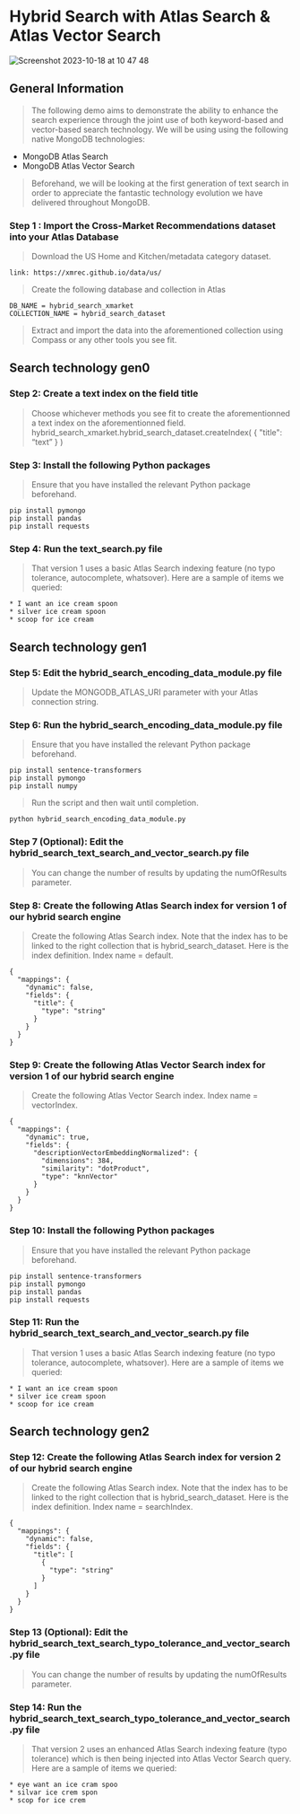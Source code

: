 # Hybrid Search with Atlas Search & Atlas Vector Search

![Screenshot 2023-10-18 at 10 47 48](https://github.com/JuicySantos06/hybrid-search-atlas-search-vectorsearch/assets/84564830/9c4cbd11-d3bd-4a95-b03b-15f20f422231)

## General Information
> The following demo aims to demonstrate the ability to enhance the search experience through the joint use of both keyword-based and vector-based search technology.
> We will be using using the following native MongoDB technologies:
* MongoDB Atlas Search
* MongoDB Atlas Vector Search
> Beforehand, we will be looking at the first generation of text search in order to appreciate the fantastic technology evolution we have delivered throughout MongoDB.

### Step 1 : Import the Cross-Market Recommendations dataset into your Atlas Database
> Download the US Home and Kitchen/metadata category dataset.
```
link: https://xmrec.github.io/data/us/
```
> Create the following database and collection in Atlas
```
DB_NAME = hybrid_search_xmarket
COLLECTION_NAME = hybrid_search_dataset
```
> Extract and import the data into the aforementioned collection using Compass or any other tools you see fit.

## Search technology gen0

### Step 2: Create a text index on the field title
> Choose whichever methods you see fit to create the aforementionned a text index on the aforementionned field.
> hybrid_search_xmarket.hybrid_search_dataset.createIndex( { "title": “text” } )

### Step 3: Install the following Python packages
> Ensure that you have installed the relevant Python package beforehand.
```
pip install pymongo
pip install pandas
pip install requests
```

### Step 4: Run the text_search.py file
> That version 1 uses a basic Atlas Search indexing feature (no typo tolerance, autocomplete, whatsover).
> Here are a sample of items we queried:
```
* I want an ice cream spoon
* silver ice cream spoon
* scoop for ice cream
```

## Search technology gen1

### Step 5: Edit the hybrid_search_encoding_data_module.py file
> Update the MONGODB_ATLAS_URI parameter with your Atlas connection string.

### Step 6: Run the hybrid_search_encoding_data_module.py file
> Ensure that you have installed the relevant Python package beforehand.
```
pip install sentence-transformers
pip install pymongo
pip install numpy
```
> Run the script and then wait until completion.
```
python hybrid_search_encoding_data_module.py
```

### Step 7 (Optional): Edit the hybrid_search_text_search_and_vector_search.py file
> You can change the number of results by updating the numOfResults parameter.

### Step 8: Create the following Atlas Search index for version 1 of our hybrid search engine
> Create the following Atlas Search index.
> Note that the index has to be linked to the right collection that is hybrid_search_dataset.
> Here is the index definition.
> Index name = default.
```
{
  "mappings": {
    "dynamic": false,
    "fields": {
      "title": {
        "type": "string"
      }
    }
  }
}
```

### Step 9: Create the following Atlas Vector Search index for version 1 of our hybrid search engine
> Create the following Atlas Vector Search index.
> Index name = vectorIndex.
```
{
  "mappings": {
    "dynamic": true,
    "fields": {
      "descriptionVectorEmbeddingNormalized": {
        "dimensions": 384,
        "similarity": "dotProduct",
        "type": "knnVector"
      }
    }
  }
}
```

### Step 10: Install the following Python packages
> Ensure that you have installed the relevant Python package beforehand.
```
pip install sentence-transformers
pip install pymongo
pip install pandas
pip install requests
```

### Step 11: Run the hybrid_search_text_search_and_vector_search.py file
> That version 1 uses a basic Atlas Search indexing feature (no typo tolerance, autocomplete, whatsover).
> Here are a sample of items we queried:
```
* I want an ice cream spoon
* silver ice cream spoon
* scoop for ice cream
```

## Search technology gen2

### Step 12: Create the following Atlas Search index for version 2 of our hybrid search engine
> Create the following Atlas Search index.
> Note that the index has to be linked to the right collection that is hybrid_search_dataset.
> Here is the index definition.
> Index name = searchIndex.
```
{
  "mappings": {
    "dynamic": false,
    "fields": {
      "title": [
        {
          "type": "string"
        }
      ]
    }
  }
}
```

### Step 13 (Optional): Edit the hybrid_search_text_search_typo_tolerance_and_vector_search.py file
> You can change the number of results by updating the numOfResults parameter.

### Step 14: Run the hybrid_search_text_search_typo_tolerance_and_vector_search.py file
> That version 2 uses an enhanced Atlas Search indexing feature (typo tolerance) which is then being injected into Atlas Vector Search query.
> Here are a sample of items we queried:
```
* eye want an ice cram spoo
* silvar ice crem spon
* scop for ice crem
```


